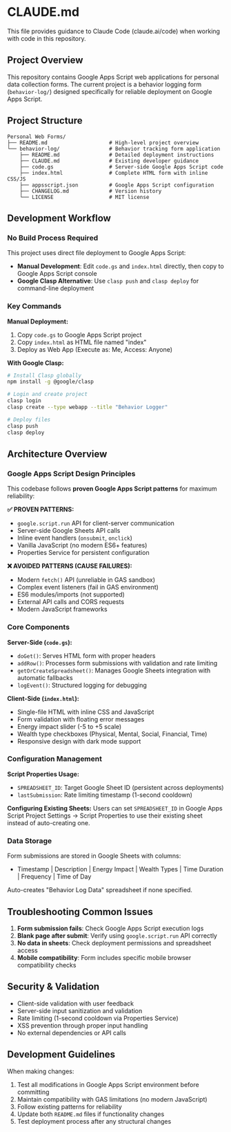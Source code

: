 # CLAUDE.md

This file provides guidance to Claude Code (claude.ai/code) when working with code in this repository.

## Project Overview

This repository contains Google Apps Script web applications for personal data collection forms. The current project is a behavior logging form (`behavior-log/`) designed specifically for reliable deployment on Google Apps Script.

## Project Structure

```
Personal Web Forms/
├── README.md                    # High-level project overview
└── behavior-log/                # Behavior tracking form application
    ├── README.md                # Detailed deployment instructions
    ├── CLAUDE.md                # Existing developer guidance
    ├── code.gs                  # Server-side Google Apps Script code
    ├── index.html               # Complete HTML form with inline CSS/JS
    ├── appsscript.json          # Google Apps Script configuration
    ├── CHANGELOG.md             # Version history
    └── LICENSE                  # MIT license
```

## Development Workflow

### No Build Process Required
This project uses direct file deployment to Google Apps Script:
- **Manual Development**: Edit `code.gs` and `index.html` directly, then copy to Google Apps Script console
- **Google Clasp Alternative**: Use `clasp push` and `clasp deploy` for command-line deployment

### Key Commands

**Manual Deployment:**
1. Copy `code.gs` to Google Apps Script project 
2. Copy `index.html` as HTML file named "index"
3. Deploy as Web App (Execute as: Me, Access: Anyone)

**With Google Clasp:**
```bash
# Install Clasp globally
npm install -g @google/clasp

# Login and create project
clasp login
clasp create --type webapp --title "Behavior Logger"

# Deploy files
clasp push
clasp deploy
```

## Architecture Overview

### Google Apps Script Design Principles

This codebase follows **proven Google Apps Script patterns** for maximum reliability:

**✅ PROVEN PATTERNS:**
- `google.script.run` API for client-server communication
- Server-side Google Sheets API calls
- Inline event handlers (`onsubmit`, `onclick`)
- Vanilla JavaScript (no modern ES6+ features)
- Properties Service for persistent configuration

**❌ AVOIDED PATTERNS (CAUSE FAILURES):**
- Modern `fetch()` API (unreliable in GAS sandbox)
- Complex event listeners (fail in GAS environment)
- ES6 modules/imports (not supported)
- External API calls and CORS requests
- Modern JavaScript frameworks

### Core Components

**Server-Side (`code.gs`):**
- `doGet()`: Serves HTML form with proper headers
- `addRow()`: Processes form submissions with validation and rate limiting
- `getOrCreateSpreadsheet()`: Manages Google Sheets integration with automatic fallbacks
- `logEvent()`: Structured logging for debugging

**Client-Side (`index.html`):**
- Single-file HTML with inline CSS and JavaScript
- Form validation with floating error messages
- Energy impact slider (-5 to +5 scale)
- Wealth type checkboxes (Physical, Mental, Social, Financial, Time)
- Responsive design with dark mode support

### Configuration Management

**Script Properties Usage:**
- `SPREADSHEET_ID`: Target Google Sheet ID (persistent across deployments)
- `lastSubmission`: Rate limiting timestamp (1-second cooldown)

**Configuring Existing Sheets:**
Users can set `SPREADSHEET_ID` in Google Apps Script Project Settings → Script Properties to use their existing sheet instead of auto-creating one.

### Data Storage

Form submissions are stored in Google Sheets with columns:
- Timestamp | Description | Energy Impact | Wealth Types | Time Duration | Frequency | Time of Day

Auto-creates "Behavior Log Data" spreadsheet if none specified.

## Troubleshooting Common Issues

1. **Form submission fails**: Check Google Apps Script execution logs
2. **Blank page after submit**: Verify using `google.script.run` API correctly
3. **No data in sheets**: Check deployment permissions and spreadsheet access
4. **Mobile compatibility**: Form includes specific mobile browser compatibility checks

## Security & Validation

- Client-side validation with user feedback
- Server-side input sanitization and validation
- Rate limiting (1-second cooldown via Properties Service)
- XSS prevention through proper input handling
- No external dependencies or API calls

## Development Guidelines

When making changes:
1. Test all modifications in Google Apps Script environment before committing
2. Maintain compatibility with GAS limitations (no modern JavaScript)
3. Follow existing patterns for reliability
4. Update both `README.md` files if functionality changes
5. Test deployment process after any structural changes